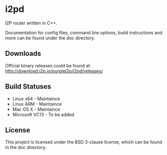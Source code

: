 i2pd
====

I2P router written in C++.

Documentation for config files, command line options, build instructions and more can be found under the doc directory.

Downloads
------------

Official binary releases could be found at:
http://download.i2p.io/purplei2p/i2pd/releases/


Build Statuses
---------------

- Linux x64      - Maintaince
- Linux ARM      - Maintaince
- Mac OS X       - Maintaince
- Microsoft VC13 - To be added


License
-------

This project is licensed under the BSD 3-clause license, which can be found in the doc directory.
